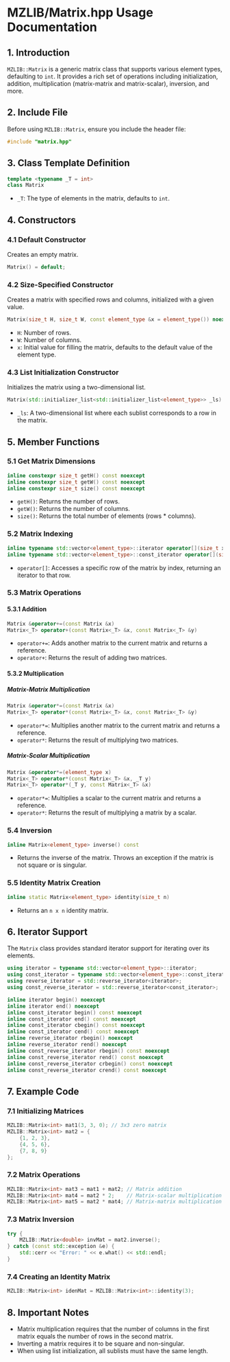 # MZLIB/Matrix.hpp Usage Documentation

## 1. Introduction
`MZLIB::Matrix` is a generic matrix class that supports various element types, defaulting to `int`. It provides a rich set of operations including initialization, addition, multiplication (matrix-matrix and matrix-scalar), inversion, and more.

## 2. Include File
Before using `MZLIB::Matrix`, ensure you include the header file:
```cpp
#include "matrix.hpp"
```

## 3. Class Template Definition
```cpp
template <typename _T = int>
class Matrix
```
- `_T`: The type of elements in the matrix, defaults to `int`.

## 4. Constructors
### 4.1 Default Constructor
Creates an empty matrix.
```cpp
Matrix() = default;
```

### 4.2 Size-Specified Constructor
Creates a matrix with specified rows and columns, initialized with a given value.
```cpp
Matrix(size_t H, size_t W, const element_type &x = element_type()) noexcept
```
- `H`: Number of rows.
- `W`: Number of columns.
- `x`: Initial value for filling the matrix, defaults to the default value of the element type.

### 4.3 List Initialization Constructor
Initializes the matrix using a two-dimensional list.
```cpp
Matrix(std::initializer_list<std::initializer_list<element_type>> _ls)
```
- `_ls`: A two-dimensional list where each sublist corresponds to a row in the matrix.

## 5. Member Functions

### 5.1 Get Matrix Dimensions
```cpp
inline constexpr size_t getH() const noexcept
inline constexpr size_t getW() const noexcept
inline constexpr size_t size() const noexcept
```
- `getH()`: Returns the number of rows.
- `getW()`: Returns the number of columns.
- `size()`: Returns the total number of elements (rows * columns).

### 5.2 Matrix Indexing
```cpp
inline typename std::vector<element_type>::iterator operator[](size_t x)
inline typename std::vector<element_type>::const_iterator operator[](size_t x) const
```
- `operator[]`: Accesses a specific row of the matrix by index, returning an iterator to that row.

### 5.3 Matrix Operations
#### 5.3.1 Addition
```cpp
Matrix &operator+=(const Matrix &x)
Matrix<_T> operator+(const Matrix<_T> &x, const Matrix<_T> &y)
```
- `operator+=`: Adds another matrix to the current matrix and returns a reference.
- `operator+`: Returns the result of adding two matrices.

#### 5.3.2 Multiplication
##### Matrix-Matrix Multiplication
```cpp
Matrix &operator*=(const Matrix &x)
Matrix<_T> operator*(const Matrix<_T> &x, const Matrix<_T> &y)
```
- `operator*=`: Multiplies another matrix to the current matrix and returns a reference.
- `operator*`: Returns the result of multiplying two matrices.

##### Matrix-Scalar Multiplication
```cpp
Matrix &operator*=(element_type x)
Matrix<_T> operator*(const Matrix<_T> &x, _T y)
Matrix<_T> operator*(_T y, const Matrix<_T> &x)
```
- `operator*=`: Multiplies a scalar to the current matrix and returns a reference.
- `operator*`: Returns the result of multiplying a matrix by a scalar.

### 5.4 Inversion
```cpp
inline Matrix<element_type> inverse() const
```
- Returns the inverse of the matrix. Throws an exception if the matrix is not square or is singular.

### 5.5 Identity Matrix Creation
```cpp
inline static Matrix<element_type> identity(size_t n)
```
- Returns an `n x n` identity matrix.

## 6. Iterator Support
The `Matrix` class provides standard iterator support for iterating over its elements.
```cpp
using iterator = typename std::vector<element_type>::iterator;
using const_iterator = typename std::vector<element_type>::const_iterator;
using reverse_iterator = std::reverse_iterator<iterator>;
using const_reverse_iterator = std::reverse_iterator<const_iterator>;

inline iterator begin() noexcept
inline iterator end() noexcept
inline const_iterator begin() const noexcept
inline const_iterator end() const noexcept
inline const_iterator cbegin() const noexcept
inline const_iterator cend() const noexcept
inline reverse_iterator rbegin() noexcept
inline reverse_iterator rend() noexcept
inline const_reverse_iterator rbegin() const noexcept
inline const_reverse_iterator rend() const noexcept
inline const_reverse_iterator crbegin() const noexcept
inline const_reverse_iterator crend() const noexcept
```

## 7. Example Code

### 7.1 Initializing Matrices
```cpp
MZLIB::Matrix<int> mat1(3, 3, 0); // 3x3 zero matrix
MZLIB::Matrix<int> mat2 = {
    {1, 2, 3},
    {4, 5, 6},
    {7, 8, 9}
};
```

### 7.2 Matrix Operations
```cpp
MZLIB::Matrix<int> mat3 = mat1 + mat2; // Matrix addition
MZLIB::Matrix<int> mat4 = mat2 * 2;    // Matrix-scalar multiplication
MZLIB::Matrix<int> mat5 = mat2 * mat4; // Matrix-matrix multiplication
```

### 7.3 Matrix Inversion
```cpp
try {
    MZLIB::Matrix<double> invMat = mat2.inverse();
} catch (const std::exception &e) {
    std::cerr << "Error: " << e.what() << std::endl;
}
```

### 7.4 Creating an Identity Matrix
```cpp
MZLIB::Matrix<int> idenMat = MZLIB::Matrix<int>::identity(3);
```

## 8. Important Notes
- Matrix multiplication requires that the number of columns in the first matrix equals the number of rows in the second matrix.
- Inverting a matrix requires it to be square and non-singular.
- When using list initialization, all sublists must have the same length.